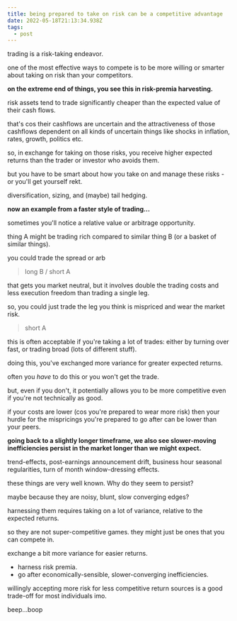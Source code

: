```yaml
---
title: being prepared to take on risk can be a competitive advantage
date: 2022-05-18T21:13:34.938Z
tags:
  - post
---
```

trading is a risk-taking endeavor.

one of the most effective ways to compete is to be more willing or smarter about taking on risk than your competitors.

**on the extreme end of things, you see this in risk-premia harvesting.**

risk assets tend to trade significantly cheaper than the expected value of their cash flows.

that's cos their cashflows are uncertain and the attractiveness of those cashflows dependent 
on all kinds of uncertain things like shocks in inflation, rates, growth, politics etc.

so, in exchange for taking on those risks, you receive higher expected returns than the trader 
or investor who avoids them.

but you have to be smart about how you take on and manage these risks - or you'll get
yourself rekt.

diversification, sizing, and (maybe) tail hedging.

**now an example from a faster style of trading...**

sometimes you'll notice a relative value or arbitrage opportunity.

thing A might be trading rich compared to similar thing B (or a basket of similar things).

you could trade the spread or arb

> long B / short A

that gets you market neutral, but it involves double the trading costs and less execution
freedom than trading a single leg.

so, you could just trade the leg you think is mispriced and wear the market risk.

> short A

this is often acceptable if you're taking a lot of trades: either by turning over fast, or trading
broad (lots of different stuff).

doing this, you've exchanged more variance for greater expected returns.

often you *have* to do this or you won't get the trade.

but, even if you don't, it potentially allows you to be more competitive even if you're not technically as good.

if your costs are lower (cos you're prepared to wear more risk) then your hurdle for the mispricings you're prepared to go after can be lower than your peers.

**going back to a slightly longer timeframe, we also see slower-moving inefficiencies persist in the market longer than we might expect.**

trend-effects, post-earnings announcement drift, business hour seasonal regularities, turn of
month window-dressing effects.

these things are very well known. Why do they seem to persist?

maybe because they are noisy, blunt, slow converging edges?

harnessing them requires taking on a lot of variance, relative to the expected returns.

so they are not super-competitive games. they might just be ones that you can compete in.

exchange a bit more variance for easier returns.

* harness risk premia.
* go after economically-sensible, slower-converging inefficiencies.

willingly accepting more risk for less competitive return sources is a good trade-off for most individuals imo.

beep...boop